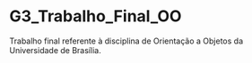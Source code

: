 # G3_Trabalho_Final_OO
Trabalho final referente à disciplina de Orientação a Objetos da Universidade de Brasília.
